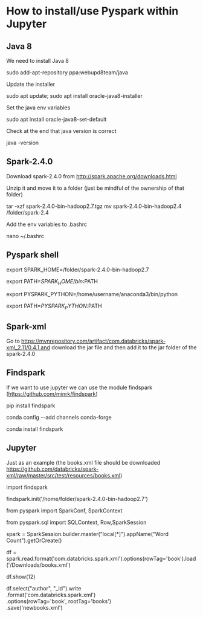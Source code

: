 # How to install/use Pyspark within Jupyter

## Java 8

We need to install Java 8

sudo add-apt-repository ppa:webupd8team/java

Update the installer

sudo apt update; sudo apt install oracle-java8-installer

Set the java env variables

sudo apt install oracle-java8-set-default

Check at the end that java version is correct

java -version


## Spark-2.4.0
Download spark-2.4.0 from http://spark.apache.org/downloads.html

Unzip it and move it to a folder (just be mindful of the ownership of that folder)

tar -xzf spark-2.4.0-bin-hadoop2.7.tgz
mv spark-2.4.0-bin-hadoop2.4 /folder/spark-2.4

Add the env variables to .bashrc

nano ~/.bashrc

## Pyspark shell

export SPARK_HOME=/folder/spark-2.4.0-bin-hadoop2.7

export PATH=$SPARK_HOME/bin:$PATH

export PYSPARK_PYTHON=/home/username/anaconda3/bin/python

export PATH=$PYSPARK_PYTHON:$PATH

## Spark-xml
Go to https://mvnrepository.com/artifact/com.databricks/spark-xml_2.11/0.4.1 and download the jar file and then add it to the jar folder of the spark-2.4.0

## Findspark
If we want to use jupyter we can use the module findspark (https://github.com/minrk/findspark)

pip install findspark

conda config --add channels conda-forge

conda install findspark

## Jupyter

Just as an example (the books.xml file should be downloaded https://github.com/databricks/spark-xml/raw/master/src/test/resources/books.xml)

import findspark

findspark.init('/home/folder/spark-2.4.0-bin-hadoop2.7')

from pyspark import SparkConf, SparkContext

from pyspark.sql import SQLContext, Row,SparkSession

spark = SparkSession.builder.master("local[*]").appName("Word Count").getOrCreate()

df = spark.read.format('com.databricks.spark.xml').options(rowTag='book').load('/Downloads/books.xml')

df.show(12)

df.select("author", "_id").write \
    .format('com.databricks.spark.xml') \
    .options(rowTag='book', rootTag='books') \
    .save('newbooks.xml')
